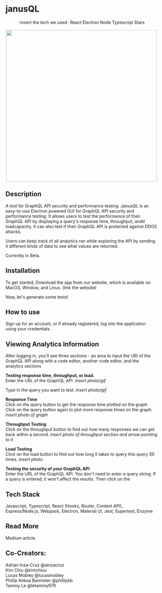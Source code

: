 # janusQL
<p align="center">
-insert the tech we used- React Electron Node Typescript Stars <br><br>
<img width="500" src=https://user-images.githubusercontent.com/75049208/111885551-c002d980-8985-11eb-8fe6-3ef531221527.png>
</p>

## **Description**
A tool for GraphQL API security and performance testing. 
JanusQL is an easy-to-use Electron powered GUI for GraphQL API security and performance testing. It allows users to test the performance of their GraphQL API by displaying a query's response time, throughput, andd loadcapacity. It can also test if their GraphQL API is protected against DDOS attacks.

Users can keep track of all analytics ran while exploring the API by sending it different kinds of data to see what values are returned.

Currently in Beta.

## **Installation**
To get started,
Download the app from our website, which is available on MacOS, Window, and Linux. (link the website)

Now, let's generate some tests!

## **How to use**
Sign up for an account, or if already registered, log into the application using your credentials. 

## **Viewing Analytics Information**
After logging in, you'll see three sections - an area to input the URI of the GraphQL API along with a code editor, another code editor, and the analytics sections

**Testing response time, throughput, or load.** <br>
Enter the URL of the GraphQL API.
*insert photo/gif*

Type in the query you want to test.
*insert photo/gif*

**Response Time** <br>
Click on the query button to get the response time plotted on the graph. Click on the query button again to plot more response times on the graph.
*insert photo of graph*

**Throughput Testing** <br>
Click on the throughput button to find out how many responses we can get back within a second.
*insert photo of throughput section and arrow pointing to it*

**Load Testing** <br>
Click on the load button to find out how long it takes to query this query 50 times.
*insert photo*

**Testing the security of your GraphQL API** <br>
Enter the URL of the GraphQL API. You don't need to enter a query string. If a query is entered, it won't affect the results. Then click on the 

## **Tech Stack**
Javascript, Typescript, React (Hooks, Router, Context API), Express/Node.js, Webpack, Electron, Material UI, Jest, Supertest, Enzyme

## **Read More**
Medium article

## Co-Creators:
Adrian Inza-Cruz @ainzacruz  
Kim Chiu @kimchiuu  
Lucas Mobley @lucasmobley  
Phillip Kekoa Bannister @phillipkb  
Tammy Le @letammy979  
